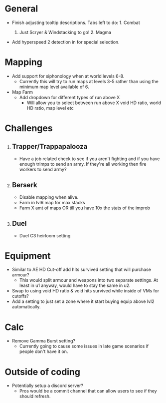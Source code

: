 # General
   - Finish adjusting tooltip descriptions. Tabs left to do:
	1. Combat
      	1. Just Scryer & Windstacking to go!
	2. Magma
 
   - Add hyperspeed 2 detection in for special selection.

# Mapping
   - Add support for siphonology when at world levels 6-8. 
        - Currently this will try to run maps at levels 3-5 rather than using the minimum map level available of 6.
   - Map Farm
     - Add dropdown for different types of run above X
       - Will allow you to select between run above X void HD ratio, world HD ratio, map level etc

# Challenges
1. ## Trapper/Trappapalooza
   - Have a job related check to see if you aren't fighting and if you have enough trimps to send an army. If they're all working then fire workers to send army?

2. ## Berserk
   - Disable mapping when alive.
   - Farm in lvl6 map for max stacks
   - Farm X amt of maps OR till you have 10x the stats of the improb

3. ## Duel
   - Duel C3 heirloom setting

# Equipment
   - Similar to AE HD Cut-off add hits survived setting that will purchase armour?
     - This would split armour and weapons into two separate settings. At least in u1 anyway, would have to stay the same in u2.
   - Swap to using void HD ratio & void hits survived while inside of VMs for cutoffs?
   - Add a setting to just set a zone where it start buying equip above lvl2 automatically.

# Calc
   - Remove Gamma Burst setting?
     - Currently going to cause some issues in late game scenarios if people don't have it on. 

# Outside of coding
   - Potentially setup a discord server? 
        - Pros would be a commit channel that can allow users to see if they should refresh.